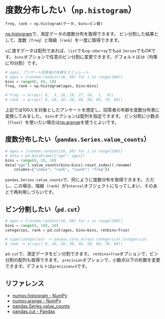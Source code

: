 # 度数分布したい（``np.histogram``）

```python
freq, rank = np.histogram(データ, bins=ビン数)
```

[np.histogram](https://numpy.org/doc/stable/reference/generated/numpy.histogram.html)で、測定データの度数分布を取得できます。
ビン分割した結果として、度数（``freq``）と階級（``rank``）を一度に取得できます。

``x``に渡すデータは配列であれば、``list``でも``np.ndarray``でも``pd.Series``でもOKです。
``bins``オプションで任意のビン分割に変更できます。デフォルトは``10``（均等に10分割）です。

```python
# ages: アンケート回答者の年齢をエミュレート
# ages = [random.randint(18, 60) for i in range(100)]
bins = range(0, 80, 10)
freq, rank = np.histogram(ages, bins=bins)

# freq -> array([ 0,  3, 26, 19, 27, 24,  1,  0])
# rank -> array([ 0, 10, 20, 30, 40, 50, 60, 70, 80])
```

上記では100人を対象としたアンケートを想定し、回答者の年齢を度数分布表に変換してみました。
``bins``オプションは配列を指定できます。
ビン分割に小数点（``float``）を使いたい場合は[np.arange](https://numpy.org/doc/stable/reference/generated/numpy.arange.html)を使うとよいです。

## 度数分布したい（``pandas.Series.value_counts``）

```python
# ages = [random.randint(18, 60) for i in range(100)]
# data = pd.DataFrame({"age": ages})
bins = range(0, 10, 10)
data["age"].value_counts(bins=bins).reset_index().rename(
    columns={"index": "rank", "count": "freq"})
```

``pandas.Series.value_counts``で、同じように度数分布を取得できます。
ただし、この場合、階級（``rank``）が``Interval``オブジェクトになってしまい、そのあとで再利用しづらいです。

## ビン分割したい（``pd.cut``）

```python
# ages = [random.randint(18, 60) for i in range(100)]
bins = range(0, 100, 10)
categories, rank = pd.cut(ages, bins=bins, retbins=True)

# type(categories) -> pandas.core.arrays.categorical.Categorical
# rank -> array([ 0, 10, 20, 30, 40, 50, 60, 70, 80])
```

``pd.cut``で、測定データをビン分割できます。
``retbins=True``オプションで、ビン分割の配列も取得できます。
``precision``オプションで、小数点以下の桁数を変更できます。デフォルトは``precision=3``です。

## リファレンス

- [numpy.histogram - NumPy](https://numpy.org/doc/stable/reference/generated/numpy.histogram.html)
- [numpy.arange - NumPy](https://numpy.org/doc/stable/reference/generated/numpy.arange.html)
- [pandas.Series.value_counts](https://pandas.pydata.org/pandas-docs/stable/reference/api/pandas.Series.value_counts.html#pandas.Series.value_counts)
- [pandas.cut - Pandas](https://pandas.pydata.org/pandas-docs/stable/reference/api/pandas.cut.html)
